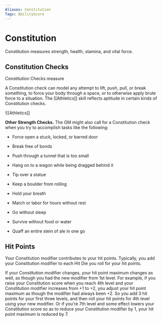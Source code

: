 ```yaml
---
Aliases: Constitution
Tags: AbilityScore
---
```

# Constitution

Constitution measures strength, health, stamina, and vital force.

## Constitution Checks

Constitution Checks measure 

A Constitution check can model any attempt to lift, push, pull, or break something, to force your body through a space, or to otherwise apply brute force to a situation. The [[Athletics]] skill reflects aptitude in certain kinds of Constitution checks.

![[Athletics]]

**Other Strength Checks.** The GM might also call for a Constitution check when you try to accomplish tasks like the following:

-   Force open a stuck, locked, or barred door
-   Break free of bonds
-   Push through a tunnel that is too small
-   Hang on to a wagon while being dragged behind it
-   Tip over a statue
-   Keep a boulder from rolling

-   Hold your breath
-   March or labor for hours without rest
-   Go without sleep
-   Survive without food or water
-   Quaff an entire stein of ale in one go

## Hit Points

Your Constitution modifier contributes to your hit points. Typically, you add your Constitution modifier to each Hit Die you roll for your hit points.

If your Constitution modifier changes, your hit point maximum changes as well, as though you had the new modifier from 1st level. For example, if you raise your Constitution score when you reach 4th level and your Constitution modifier increases from +1 to +2, you adjust your hit point maximum as though the modifier had always been +2. So you add 3 hit points for your first three levels, and then roll your hit points for 4th level using your new modifier. Or if you're 7th level and some effect lowers your Constitution score so as to reduce your Constitution modifier by 1, your hit point maximum is reduced by 7.